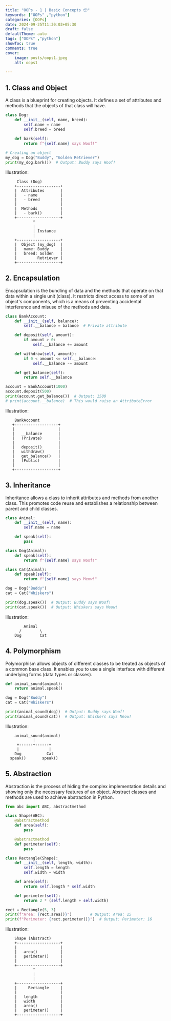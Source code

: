 ```yaml
---
title: "OOPs - 1 | Basic Concepts 📦"
keywords: ["OOPs" ,"python"]
categories: [OOPs]
date: 2024-09-25T11:30:03+05:30
draft: false
defaultTheme: auto
tags: ["OOPs" ,"python"]
showToc: true
comments: true
cover:
    image: posts/oops1.jpeg 
    alt: oops1

---
```



## 1. Class and Object

A class is a blueprint for creating objects. It defines a set of attributes and methods that the objects of that class will have.

```python
class Dog:
    def __init__(self, name, breed):
        self.name = name
        self.breed = breed
    
    def bark(self):
        return f"{self.name} says Woof!"

# Creating an object
my_dog = Dog("Buddy", "Golden Retriever")
print(my_dog.bark())  # Output: Buddy says Woof!
```

Illustration:
```
     Class (Dog)
    +-------------------+
    |  Attributes       |
    |   - name          |
    |   - breed         |
    |                   |
    |  Methods          |
    |   - bark()        |
    +-------------------+
            ^
            |
            | Instance
            |
    +-------------------+
    |  Object (my_dog)  |
    |   name: Buddy     |
    |   breed: Golden   |
    |         Retriever |
    +-------------------+
```

## 2. Encapsulation

Encapsulation is the bundling of data and the methods that operate on that data within a single unit (class). It restricts direct access to some of an object's components, which is a means of preventing accidental interference and misuse of the methods and data.

```python
class BankAccount:
    def __init__(self, balance):
        self.__balance = balance  # Private attribute

    def deposit(self, amount):
        if amount > 0:
            self.__balance += amount

    def withdraw(self, amount):
        if 0 < amount <= self.__balance:
            self.__balance -= amount

    def get_balance(self):
        return self.__balance

account = BankAccount(1000)
account.deposit(500)
print(account.get_balance())  # Output: 1500
# print(account.__balance)  # This would raise an AttributeError
```

Illustration:
```
    BankAccount
   +-------------------+
   |                   |
   |   __balance       |
   |   (Private)       |
   |                   |
   |   deposit()       |
   |   withdraw()      |
   |   get_balance()   |
   |   (Public)        |
   |                   |
   +-------------------+
```

## 3. Inheritance

Inheritance allows a class to inherit attributes and methods from another class. This promotes code reuse and establishes a relationship between parent and child classes.

```python
class Animal:
    def __init__(self, name):
        self.name = name

    def speak(self):
        pass

class Dog(Animal):
    def speak(self):
        return f"{self.name} says Woof!"

class Cat(Animal):
    def speak(self):
        return f"{self.name} says Meow!"

dog = Dog("Buddy")
cat = Cat("Whiskers")

print(dog.speak())  # Output: Buddy says Woof!
print(cat.speak())  # Output: Whiskers says Meow!
```

Illustration:
```
        Animal
      /        \
    Dog        Cat
```

## 4. Polymorphism

Polymorphism allows objects of different classes to be treated as objects of a common base class. It enables you to use a single interface with different underlying forms (data types or classes).

```python
def animal_sound(animal):
    return animal.speak()

dog = Dog("Buddy")
cat = Cat("Whiskers")

print(animal_sound(dog))  # Output: Buddy says Woof!
print(animal_sound(cat))  # Output: Whiskers says Meow!
```

Illustration:
```
    animal_sound(animal)
            |
     +------+------+
     |             |
    Dog           Cat
  speak()       speak()
```

## 5. Abstraction

Abstraction is the process of hiding the complex implementation details and showing only the necessary features of an object. Abstract classes and methods are used to achieve abstraction in Python.

```python
from abc import ABC, abstractmethod

class Shape(ABC):
    @abstractmethod
    def area(self):
        pass

    @abstractmethod
    def perimeter(self):
        pass

class Rectangle(Shape):
    def __init__(self, length, width):
        self.length = length
        self.width = width

    def area(self):
        return self.length * self.width

    def perimeter(self):
        return 2 * (self.length + self.width)

rect = Rectangle(5, 3)
print(f"Area: {rect.area()}")        # Output: Area: 15
print(f"Perimeter: {rect.perimeter()}")  # Output: Perimeter: 16
```

Illustration:
```
    Shape (Abstract)
    +-------------------+
    |                   |
    |   area()          |
    |   perimeter()     |
    |                   |
    +-------------------+
            ^
            |
            |
    +-------------------+
    |     Rectangle     |
    |                   |
    |   length          |
    |   width           |
    |   area()          |
    |   perimeter()     |
    +-------------------+
```


